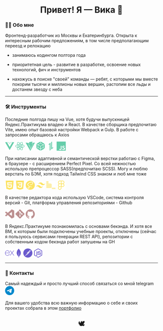 <h1 align="center">Привет! Я — Вика 👋</h1>

### 💁‍♀️ Обо мне

Фронтенд-разработчик из Москвы и Екатеринбурга. Открыта к интересным рабочим предложениям, в том числе предполагающим переезд и релокацию

* занимаюсь кодингом полтора года

* приоритетная цель - развитие в разработке, освоение новых технологий, фич и инструментов

* нахожусь в поиске "своей" команды — ребят, с которыми мы вместе покорим тысячи и миллионы новых вершин, растопим все льды и достанем звезду с неба

***
### 🛠️ Инструменты
Последние полгода пишу на Vue, хотя будучи выпускницей Яндекс.Практикума владею и React. В качестве сборщика предпочитаю Vite, имею опыт базовой настройки Webpack и Gulp. В работе с запросами обращаюсь к Axios

<img src="/gh icons/vuedotjs-color.svg" alt="Иконка Vue" width="30px"/>  <img src="/gh icons/react-color.svg" alt="Иконка React" width="30px"/>  <img src="/gh icons/vite-color.svg" alt="Иконка Vite" width="30px"/>  <img src="/gh icons/webpack-color.svg" alt="Иконка Webpack" width="30px"/>  <img src="/gh icons/axios-color.svg" alt="Иконка Axios" width="30px"/>  <img src="/gh icons/javascript-color.svg" alt="Иконка JS" width="30px"/>

При написании адаптивной и семантической верстки работаю с Figma, в браузере - с расширением Perfect Pixel. Со всей нежностью использую препроцессор SASS(предпочитаю SCSS). Могу и люблю верстать по БЭМ, хотя подход Tailwind CSS знаком и люб мне тоже

<img src="/gh icons/html5-color.svg" alt="Иконка HTML5" width="30px"/> <img src="/gh icons/css3-color.svg" alt="Иконка CSS3" width="30px"/> <img src="/gh icons/sass-color.svg" alt="Иконка SCSS" width="30px"/> <img src="/gh icons/tailwindcss-color.svg" alt="Иконка TailwindCSS" width="30px"/> <img src="/gh icons/bem.svg" alt="Иконка БЭМ" width="30px"/> <img src="/gh icons/figma-color.svg" alt="Иконка Figma" width="30px"/>

В качестве редактора кода использую VSCode, система контроля версий - Git, платформа управления репозиториями - Github

<img src="/gh icons/vscode.svg" alt="Иконка VSCode" width="30px"/> <img src="/gh icons/git-color.svg" alt="Иконка Git" width="30px"/> <img src="/gh icons/github.svg" alt="Иконка GitHub" width="30px"/>

В Яндекс.Практикуме познакомилась с основами бекэнда. И хотя все ВМ, к которым были подключены учебные проекты, отключены (сейчас я пользуюсь сервисами генерации REST API), репозитории с собственным кодом бекэнда работ запушены на GH

<img src="/gh icons/express-color.svg" alt="Иконка Express" width="30px"/><img src="/gh icons/mongodb-color.svg" alt="Иконка MongoDB" width="30px"/><img src="/gh icons/postman-color.svg" alt="Иконка Postman" width="30px"/>   <img src="/gh icons/nodedotjs-color.svg" alt="Иконка NodeJS" width="30px"/> 
***
### 📱 Контакты
Самый надеждый и просто лучший способ связаться со мной telegram <a href="https://t.me/vika_buyavykh"><img src="/gh icons/telegram-color.svg" width="30px"/></a>

Для вашего удобства всю важную информацию о себе и своих проектах собрала в этом [портфолио](https://buyavykh-portfolio.vercel.app/)

<h2 align="center">🕊</h2>
<!--
**VikaBuyavykh/VikaBuyavykh** is a ✨ _special_ ✨ repository because its `README.md` (this file) appears on your GitHub profile.

Here are some ideas to get you started:

- 🔭 I’m currently working on ...
- 🌱 I’m currently learning ...
- 👯 I’m looking to collaborate on ...
- 🤔 I’m looking for help with ...
- 💬 Ask me about ...
- 📫 How to reach me: ...
- 😄 Pronouns: ...
- ⚡ Fun fact: ...
-->
